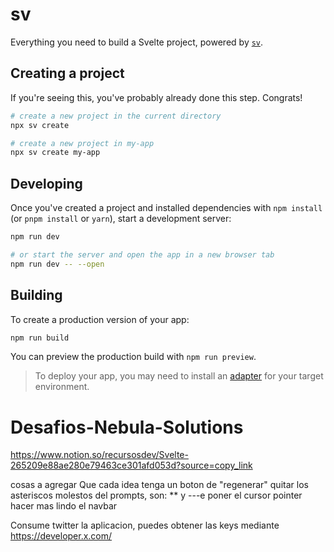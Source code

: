 # sv

Everything you need to build a Svelte project, powered by [`sv`](https://github.com/sveltejs/cli).

## Creating a project

If you're seeing this, you've probably already done this step. Congrats!

```sh
# create a new project in the current directory
npx sv create

# create a new project in my-app
npx sv create my-app
```

## Developing

Once you've created a project and installed dependencies with `npm install` (or `pnpm install` or `yarn`), start a development server:

```sh
npm run dev

# or start the server and open the app in a new browser tab
npm run dev -- --open
```

## Building

To create a production version of your app:

```sh
npm run build
```

You can preview the production build with `npm run preview`.

> To deploy your app, you may need to install an [adapter](https://svelte.dev/docs/kit/adapters) for your target environment.
# Desafios-Nebula-Solutions

https://www.notion.so/recursosdev/Svelte-265209e88ae280e79463ce301afd053d?source=copy_link


cosas a agregar
Que cada idea tenga un boton de "regenerar"
quitar los asteriscos molestos del prompts, son: ** y ---e
poner el cursor pointer
hacer mas lindo el navbar

Consume twitter la aplicacion, puedes obtener las keys mediante
https://developer.x.com/
